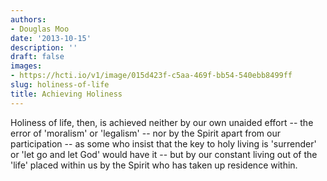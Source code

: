 ```yaml
---
authors:
- Douglas Moo
date: '2013-10-15'
description: ''
draft: false
images:
- https://hcti.io/v1/image/015d423f-c5aa-469f-bb54-540ebb8499ff
slug: holiness-of-life
title: Achieving Holiness
---
```


Holiness of life, then, is achieved neither by our own unaided effort -- the error of 'moralism' or 'legalism' -- nor by the Spirit apart from our participation -- as some who insist that the key to holy living is 'surrender' or 'let go and let God' would have it -- but by our constant living out of the 'life' placed within us by the Spirit who has taken up residence within.